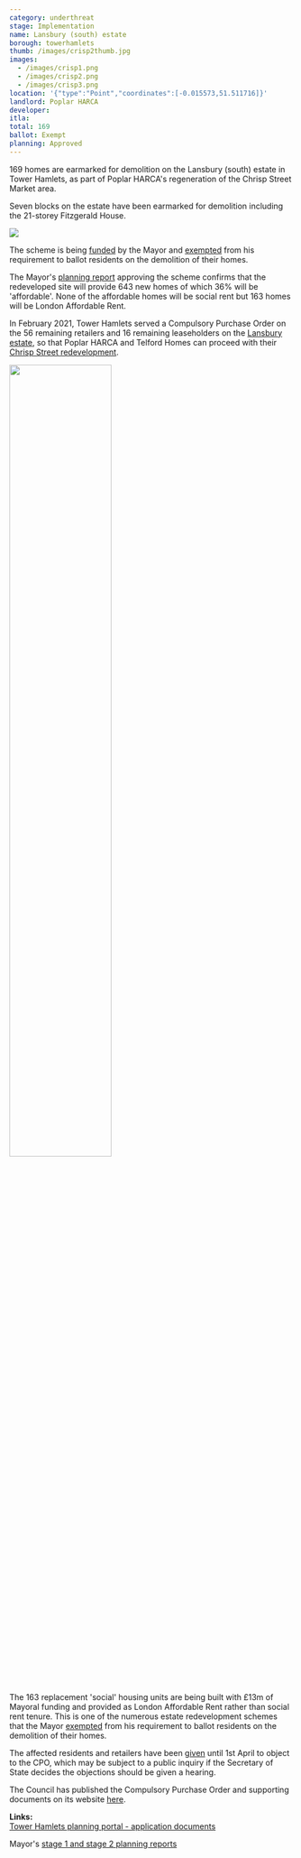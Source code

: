 ```yaml
---
category: underthreat
stage: Implementation 
name: Lansbury (south) estate 
borough: towerhamlets 
thumb: /images/crisp2thumb.jpg
images:
  - /images/crisp1.png
  - /images/crisp2.png
  - /images/crisp3.png
location: '{"type":"Point","coordinates":[-0.015573,51.511716]}'
landlord: Poplar HARCA
developer:
itla:
total: 169
ballot: Exempt
planning: Approved
---
```

169 homes are earmarked for demolition on the Lansbury (south) estate in Tower Hamlets, as part of Poplar HARCA's regeneration of the Chrisp Street Market area.

Seven blocks on the estate have been earmarked for demolition including the 21-storey Fitzgerald House.

<img src="/images/chrispstreetschedule.png" class="img-thumbnail rounded img-fluid">

The scheme is being [funded](/approved/funding) by the Mayor and [exempted](/approved/ballotexemptions) from his requirement to ballot residents on the demolition of their homes.

The Mayor's [planning report](https://www.london.gov.uk/sites/default/files/public%3A//public%3A//PAWS/media_id_460890///chrisp_street_market_report.pdf) approving the scheme confirms that the redeveloped site will provide 643 new homes of which 36% will be 'affordable'. None of the affordable homes will be social rent but 163 homes will be London Affordable Rent.

In February 2021, Tower Hamlets served a Compulsory Purchase Order on the 56 remaining retailers and 16 remaining leaseholders on the [Lansbury estate](https://estatewatch.london/estates/towerhamlets/lansbury/), so that Poplar HARCA and Telford Homes can proceed with their [Chrisp Street redevelopment](https://www.poplarharca.co.uk/new-homes-regeneration/development-projects/project/chrisp-street-market/).

<img src="https://estatewatch.london/images/crisp2.png" class="img-fluid rounded img-thumbnail" width="60%">

The 163 replacement 'social' housing units are being built with £13m of Mayoral funding and provided as London Affordable Rent rather than social rent tenure. This is one of the numerous estate redevelopment schemes that the Mayor [exempted](https://estatewatch.london/approved/ballotexemptions) from his requirement to ballot residents on the demolition of their homes.

The affected residents and retailers have been [given](https://www.towerhamlets.gov.uk/Documents/Chrisp-St-CPO/D26.-Signed-Site-Notice-02.02.2021.pdf) until 1st April to object to the CPO, which may be subject to a public inquiry if the Secretary of State decides the objections should be given a hearing.

The Council has published the Compulsory Purchase Order and supporting documents on its website [here](https://www.towerhamlets.gov.uk/News_events/2021/February-2021/Chrisp-Street-CPO.aspx).


__Links:__  
[Tower Hamlets planning portal - application documents](https://development.towerhamlets.gov.uk/online-applications/applicationDetails.do?activeTab=documents&keyVal=DCAPR_118254)

Mayor's [stage 1 and stage 2 planning reports](https://www.london.gov.uk/sites/default/files/public%3A//public%3A//PAWS/media_id_460890///chrisp_street_market_report.pdf)

